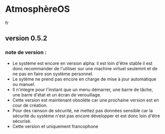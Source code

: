 
# AtmosphèreOS
fr
## version 0.5.2
### note de version :
- Le système est encore en version alpha: il est loin d'être stable il est donc recommander de l'utiliser sur une machine virtuel seulemnt et de ne pas en faire son système personnel.
- Le sytème ne prend pas encore en charge de mise à jour automatique ou manuel.
- Il n'integre pour l'instant que un menu démarrer, une barre de tâche, une barre d'état et un écran de verouillage.
- Cette version est maintenant obsolète car une prochaine version est en cour de création.
- Pour des rainson de sécurité, ne mettez pas données sensible car la sécurité du système n'est pas encore développer et est donc loin d'être sécurisé.
- Cette version et uniquement francophone
